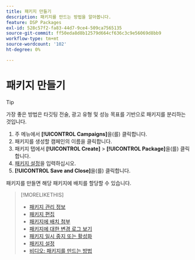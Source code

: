 ```yaml
---
title: 패키지 만들기
description: 패키지를 만드는 방법을 알아봅니다.
feature: DSP Packages
exl-id: 528c57f2-fa83-44d7-9ce4-509ca7565135
source-git-commit: ff50eda8d8b12579d664cf636c3c9e56069d8bb9
workflow-type: tm+mt
source-wordcount: '102'
ht-degree: 0%

---
```


# 패키지 만들기

>[!TIP]
>
>가장 좋은 방법은 타깃팅 전술, 광고 유형 및 성능 목표를 기반으로 패키지를 분리하는 것입니다.

1. 주 메뉴에서 **[!UICONTROL Campaigns]**&#x200B;을(를) 클릭합니다.
1. 패키지를 생성할 캠페인의 이름을 클릭합니다.
1. 패키지 탭에서 **[!UICONTROL Create]** > **[!UICONTROL Package]**&#x200B;을(를) 클릭합니다.
1. [패키지 설정](package-settings.md)을 입력하십시오.
1. **[!UICONTROL Save and Close]**&#x200B;을(를) 클릭합니다.

패키지를 만들면 해당 패키지에 배치를 할당할 수 있습니다.

>[!MORELIKETHIS]
>
>* [패키지 관리 정보](package-about.md)
>* [패키지 편집](package-edit.md)
>* [패키지에 배치 첨부](package-attach-placement.md)
>* [패키지에 대한 변경 로그 보기](package-change-log.md)
>* [패키지 일시 중지 또는 활성화](package-pause-activate.md)
>* [패키지 설정](package-settings.md)
>* [비디오: 패키지를 만드는 방법](https://experienceleague.adobe.com/docs/advertising-learn/tutorials/dsp/package-create.html)
